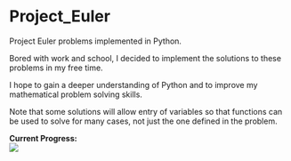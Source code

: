 # Project_Euler
Project Euler problems implemented in Python.

Bored with work and school, I decided to implement the solutions to these problems in my free time.

I hope to gain a deeper understanding of Python and to improve my mathematical problem solving skills.

Note that some solutions will allow entry of variables so that functions can be used to solve for many cases, not just the one defined in the problem.

<b>Current Progress:</b><br/>
<img src="https://projecteuler.net/profile/matthewhoendorf.png"/>

